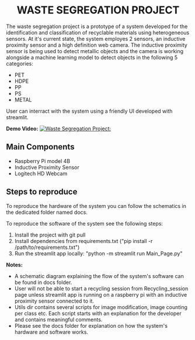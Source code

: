 # <center> WASTE SEGREGATION PROJECT </center>

The waste segregation project is a prototype of a system developed for the identification and classification of recyclable materials using heterogeneous sensors. At it's current state, the system employes 2 sensors, an inductive proximity sensor and a high definition web camera.
The inductive proximity sensor is being used to detect metallic objects and the camera is working alongside a machine learning model to detect objects in the following 5 categories:

- PET
- HDPE
- PP
- PS
- METAL

User can interract with the system using a friendly UI developed with streamlit.

**Demo Video:**
[![Waste Segregation Project:](https://img.youtube.com/vi/1e9A24kAxJI/maxresdefault.jpg)](https://youtu.be/1e9A24kAxJI?list=PLYCMaP_bT8-mT-ZBCfnc5JvrOx5LBCEiT)


## Main Components

- Raspberry Pi model 4B
- Inductive Proximity Sensor
- Logitech HD Webcam

## Steps to reproduce

To reproduce the hardware of the system you can follow the schematics in the dedicated folder named docs.

To reproduce the software of the system see the following steps:

1. Install the project with git pull
2. Install dependencies from requirements.txt ("pip install -r /path/to/requirements.txt")
3. Run the streamlit app locally: "python -m streamlit run Main_Page.py"

**Notes:**
- A schematic diagram explaining the flow of the system's software can be found in docs folder.
- User will not be able to start a recycling session from Recycling_session page unless streamlit app is running on a raspberry pi with an inductive proximity sensor connected to it.
- Utils dir contains several scripts for image modification, image counting per class etc. Each script starts with an explanation for the developer and contains meaningful comments.
- Please see the docs folder for explanation on how the system's hardware and software works.